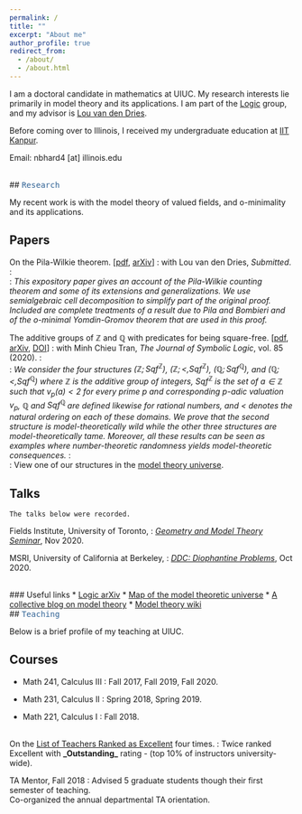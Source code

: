 ```yaml
---
permalink: /
title: ""
excerpt: "About me"
author_profile: true
redirect_from: 
  - /about/
  - /about.html
---
```

I am a doctoral candidate in mathematics at UIUC. My research interests lie primarily in model theory and its applications. I am part of the <a href="https://math.illinois.edu/research/faculty-research/logic" target="_blank">Logic</a> group, and my advisor is <a href="https://math.illinois.edu/directory/profile/vddries" target="_blank">Lou van den Dries</a>. 
        
Before coming over to Illinois, I received my undergraduate education at <a href="https://en.wikipedia.org/wiki/Indian_Institute_of_Technology_Kanpur" target="_blank"> IIT Kanpur</a>.<br>
<!--I was an NSF sponsored intern at the Argonne National Lab for summer 2020. -->

Email: nbhard4 [at] illinois.edu
<script type="text/javascript"
  src="https://www.maths.nottingham.ac.uk/plp/pmadw/LaTeXMathML.js">
 </script>

<br>
##  <kbd id="Research"><a href="#Research" style="text-decoration: none; color: #326496">Research</a></kbd>

My recent work is with the model theory of valued fields, and o-minimality and its applications. 

## Papers

On the Pila-Wilkie theorem. [<a href="http://neerbhardwaj.github.io/files/On%20the%20Pila-Wilkie%20theorem.pdf" target="_blank">pdf</a>, <a href="https://arxiv.org/abs/2010.14046" target=_blank>arXiv</a>]
: with Lou van den Dries, <i>Submitted</i>.
: <br>
: <i> This expository paper gives an account of the Pila-Wilkie counting theorem and some of its extensions and generalizations. We use semialgebraic cell decomposition to simplify part of the original proof. Included are complete treatments of a result due to Pila and Bombieri and of the o-minimal Yomdin-Gromov theorem that are used in this proof. </i> 

The additive groups of $ℤ$ and $ℚ$ with predicates for being square-free. [<a href="http://neerbhardwaj.github.io/files/The%20additive%20groups%20of%20ℤ%20and%20%20ℚ%20with%20predicates%20for%20being%20square-free.pdf" target="_blank">pdf</a>, <a href="https://arxiv.org/abs/1707.00096" target="_blank">arXiv</a>, <a href="https://doi.org/10.1017/jsl.2020.30" target="_blank">DOI</a>]
: with Minh Chieu Tran, <i>The Journal of Symbolic Logic</i>, vol. 85 (2020).
: <br>
: <i>We consider the four structures $(ℤ;\mbox{Sqf}^ℤ)$, $(ℤ;<,\mbox{Sqf}^ℤ)$, $(ℚ;\mbox{Sqf}^ℚ)$, and $(ℚ;<,\mbox{Sqf}^ℚ)$ where $ℤ$ is the additive group of integers, $\mbox{Sqf}^ℤ$ is the set of $a\in ℤ$ such that $v_p(a)<2$ for every prime $p$ and corresponding $p$-adic valuation $v_p$, $ℚ$ and $\mbox{Sqf}^ℚ$ are defined likewise for rational numbers, and $<$ denotes the natural ordering on each of these domains. We prove that the second structure is model-theoretically wild while the other three structures are model-theoretically tame. Moreover, all these results can be seen as examples where number-theoretic randomness yields model-theoretic consequences.</i>
: <br>
: View one of our structures in the <a href="http://forkinganddividing.com/#_02_54" target="blank">model theory universe</a>.


##  Talks 
`The talks below were recorded.` 

Fields Institute, University of Toronto,
: <a href="http://www.fields.utoronto.ca/activities/20-21/geometry-and-model-theory-seminar" target="_blank"> <i>Geometry and Model Theory Seminar</i></a>, Nov 2020.

MSRI, University of California at Berkeley,
: <a href="https://www.msri.org/web/msri/scientific/colloquia-seminars/fall-2020-seminars/ddc-2020-diophantine-problems" target="_blank"><i>DDC: Diophantine Problems</i></a>, Oct 2020.

<!-- 
AMS sectional meeting, Purdue University,
: <a href="http://www.ams.org/meetings/sectional/2280_program_ss41.html#title" target="_blank"><i>Model Theory Special session</i></a>, Apr 2020. (cancelled due to COVID-19)
Indraprastha Institute of Information Technology,
: <a href="https://math.iiitd.ac.in/math-msems19.html" target="_blank"><i>Mathematics Seminar</i></a>, May 2019.
--> 
<br>
### Useful links
* <a href="https://arxiv.org/list/math.LO/recent" target="_blank"> Logic arXiv</a>
* <a href="http://forkinganddividing.com/" target="_blank"> Map of the model theoretic universe</a>
* <a href="https://ffbandf.wordpress.com/about/" target="_blank"> A collective blog on model theory</a>
* <a href="https://modeltheory.fandom.com/wiki/Special:AllPages" target="_blank"> Model theory wiki</a>

<br>
## <kbd id="Teaching"><a href="#Teaching" style="text-decoration: none; color: #326496">Teaching</a></kbd>

Below is a brief profile of my teaching at UIUC.

## Courses

* Math 241, Calculus III
  : Fall 2017, Fall 2019, Fall 2020.

* Math 231, Calculus II
  : Spring 2018, Spring 2019.

* Math 221, Calculus I
  : Fall 2018.

<br>
On the  <a href="https://citl.illinois.edu/citl-101/measurement-evaluation/teaching-evaluation/teaching-evaluations-(ices)/teachers-ranked-as-excellent" target="_blank"> List of Teachers Ranked as Excellent</a> four times.
: Twice ranked Excellent with <b>_Outstanding_</b> rating - (top 10% of instructors university-wide).

TA Mentor, Fall 2018
: Advised 5 graduate students though their first semester of teaching.<br> Co-organized the annual departmental TA orientation.

